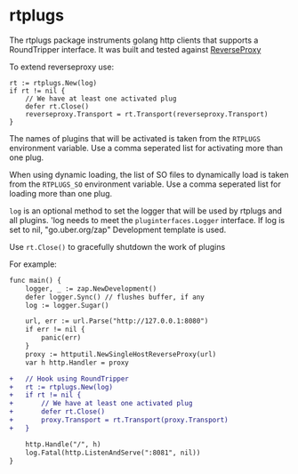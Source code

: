 # rtplugs

The rtplugs package instruments golang http clients that supports a RoundTripper interface.
It was built and tested against [ReverseProxy](https://pkg.go.dev/net/http/httputil#ReverseProxy)

To extend reverseproxy use:
```
rt := rtplugs.New(log)  
if rt != nil {  
    // We have at least one activated plug
    defer rt.Close()
    reverseproxy.Transport = rt.Transport(reverseproxy.Transport)
}
```  
The names of plugins that will be activated is taken from the `RTPLUGS` environment variable. 
Use a comma seperated list for activating more than one plug.

When using dynamic loading, 
the list of SO files to dynamically load is taken from the `RTPLUGS_SO` environment variable.
Use a comma seperated list for loading more than one plug.




`log` is an optional method to set the logger that will be used by 
rtplugs and all plugins. 'log needs to meet the `pluginterfaces.Logger` interface.
If log is set to nil, "go.uber.org/zap" Development template is used.

Use `rt.Close()` to gracefully shutdown the work of plugins

For example:
```diff
func main() {
	logger, _ := zap.NewDevelopment()
	defer logger.Sync() // flushes buffer, if any
	log := logger.Sugar()

	url, err := url.Parse("http://127.0.0.1:8080")
	if err != nil {
		panic(err)
	}
	proxy := httputil.NewSingleHostReverseProxy(url)
	var h http.Handler = proxy

+	// Hook using RoundTripper
+	rt := rtplugs.New(log)
+	if rt != nil {
+		// We have at least one activated plug
+		defer rt.Close()
+		proxy.Transport = rt.Transport(proxy.Transport)
+	}

	http.Handle("/", h)
	log.Fatal(http.ListenAndServe(":8081", nil))
}
```  

